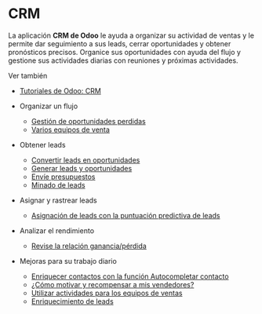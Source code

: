 # CRM

La aplicación **CRM de Odoo** le ayuda a organizar su actividad de ventas y le
permite dar seguimiento a sus leads, cerrar oportunidades y obtener
pronósticos precisos. Organice sus oportunidades con ayuda del flujo y
gestione sus actividades diarias con reuniones y próximas actividades.

Ver también

  * [Tutoriales de Odoo: CRM](https://www.odoo.com/slides/crm-16)

  * Organizar un flujo
    * [Gestión de oportunidades perdidas](crm/pipeline/lost_opportunities.html)
    * [Varios equipos de venta](crm/pipeline/multi_sales_team.html)
  * Obtener leads
    * [Convertir leads en oportunidades](crm/acquire_leads/convert.html)
    * [Generar leads y oportunidades](crm/acquire_leads/generate_leads.html)
    * [Envíe presupuestos](crm/acquire_leads/send_quotes.html)
    * [Minado de leads](crm/acquire_leads/lead_mining.html)
  * Asignar y rastrear leads
    * [Asignación de leads con la puntuación predictiva de leads](crm/track_leads/lead_scoring.html)
  * Analizar el rendimiento
    * [Revise la relación ganancia/pérdida](crm/performance/win_loss.html)
  * Mejoras para su trabajo diario
    * [Enriquecer contactos con la función Autocompletar contacto](crm/optimize/partner_autocomplete.html)
    * [¿Cómo motivar y recompensar a mis vendedores?](crm/optimize/gamification.html)
    * [Utilizar actividades para los equipos de ventas](crm/optimize/utilize_activities.html)
    * [Enriquecimiento de leads](crm/optimize/lead_enrichment.html)

